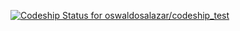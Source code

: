 [ ![Codeship Status for oswaldosalazar/codeship_test](https://codeship.com/projects/b6d175c0-5745-0134-7ee9-764d56e89c26/status?branch=master)](https://codeship.com/projects/172558)
